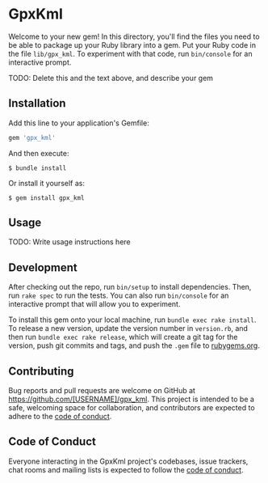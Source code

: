 # GpxKml

Welcome to your new gem! In this directory, you'll find the files you need to be able to package up your Ruby library into a gem. Put your Ruby code in the file `lib/gpx_kml`. To experiment with that code, run `bin/console` for an interactive prompt.

TODO: Delete this and the text above, and describe your gem

## Installation

Add this line to your application's Gemfile:

```ruby
gem 'gpx_kml'
```

And then execute:

    $ bundle install

Or install it yourself as:

    $ gem install gpx_kml

## Usage

TODO: Write usage instructions here

## Development

After checking out the repo, run `bin/setup` to install dependencies. Then, run `rake spec` to run the tests. You can also run `bin/console` for an interactive prompt that will allow you to experiment.

To install this gem onto your local machine, run `bundle exec rake install`. To release a new version, update the version number in `version.rb`, and then run `bundle exec rake release`, which will create a git tag for the version, push git commits and tags, and push the `.gem` file to [rubygems.org](https://rubygems.org).

## Contributing

Bug reports and pull requests are welcome on GitHub at https://github.com/[USERNAME]/gpx_kml. This project is intended to be a safe, welcoming space for collaboration, and contributors are expected to adhere to the [code of conduct](https://github.com/[USERNAME]/gpx_kml/blob/master/CODE_OF_CONDUCT.md).


## Code of Conduct

Everyone interacting in the GpxKml project's codebases, issue trackers, chat rooms and mailing lists is expected to follow the [code of conduct](https://github.com/[USERNAME]/gpx_kml/blob/master/CODE_OF_CONDUCT.md).
